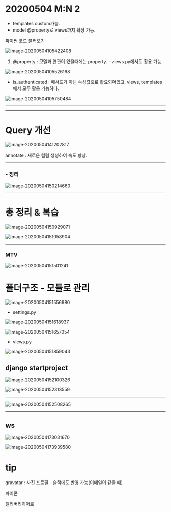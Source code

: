 # 20200504 M:N 2

- templates custom가능.
- model @property로 views까지 확장 가능.



파이썬 코드 불러오기

![image-20200504105422408](assets/image-20200504105422408.png)

1. @property : 모델과 연관이 있을때에는 property. - views.py에서도 활용 가능.

![image-20200504105526168](assets/image-20200504105526168.png)



- is_authenticated : 메서드가 아닌 속성값으로 활요되어있고, views, templates에서 모두 활용 가능하다.

![image-20200504105750484](assets/image-20200504105750484.png)

-----------

---------

# Query 개선

![image-20200504141202817](assets/image-20200504141202817.png)





annotate : 새로운 컬럼 생성하여 속도 향상.





---

### - 정리

![image-20200504150214660](assets/image-20200504150214660.png)



------

# 총 정리 & 복습

![image-20200504150929071](assets/image-20200504150929071.png)



![image-20200504151058904](assets/image-20200504151058904.png)

----

### MTV

![image-20200504151501241](assets/image-20200504151501241.png)



# 폴더구조 - 모듈로 관리

![image-20200504151556980](assets/image-20200504151556980.png)

- settings.py

![image-20200504151618937](assets/image-20200504151618937.png)

![image-20200504151657054](assets/image-20200504151657054.png)



- views.py

![image-20200504151859043](assets/image-20200504151859043.png)



## django startproject

![image-20200504152100326](assets/image-20200504152100326.png)



![image-20200504152318559](assets/image-20200504152318559.png)

---

![image-20200504152508265](assets/image-20200504152508265.png)

----

## ws

![image-20200504173031670](assets/image-20200504173031670.png)

![image-20200504173939580](assets/image-20200504173939580.png)



# tip

gravatar : 사진 프로필 - 슬랙에도 반영 가능(이메일이 같을 때)

파이콘

딜리버리히어로

